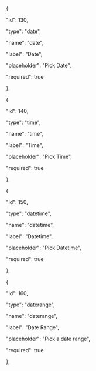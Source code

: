 {

"id": 130,

"type": "date",

"name": "date",

"label": "Date",

"placeholder": "Pick Date",

"required": true

},

{

"id": 140,

"type": "time",

"name": "time",

"label": "Time",

"placeholder": "Pick Time",

"required": true

},

{

"id": 150,

"type": "datetime",

"name": "datetime",

"label": "Datetime",

"placeholder": "Pick Datetime",

"required": true

},

{

"id": 160,

"type": "daterange",

"name": "daterange",

"label": "Date Range",

"placeholder": "Pick a date range",

"required": true

},
